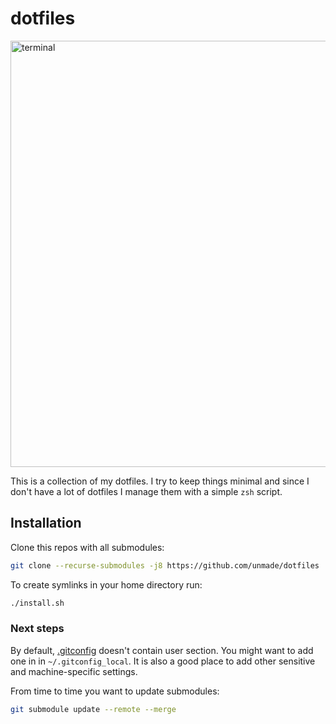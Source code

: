 # dotfiles

<img src="https://i.imgur.com/THAlR98.png" alt="terminal" width="682">

This is a collection of my dotfiles. I try to keep things minimal 
and since I don't have a lot of dotfiles I manage them with a
simple `zsh` script.

## Installation

Clone this repos with all submodules:

```bash
git clone --recurse-submodules -j8 https://github.com/unmade/dotfiles
```

To create symlinks in your home directory run:

```bash
./install.sh
```

### Next steps

By default, [.gitconfig](.gitconfig) doesn't contain user section.
You might want to add one in in `~/.gitconfig_local`. It is also
a good place to add other sensitive and machine-specific settings.

From time to time you want to update submodules:

```bash
git submodule update --remote --merge
```
